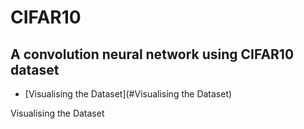 # CIFAR10
 ## A convolution neural network using CIFAR10 dataset
 - [Visualising the Dataset](#Visualising the Dataset)

Visualising the Dataset
